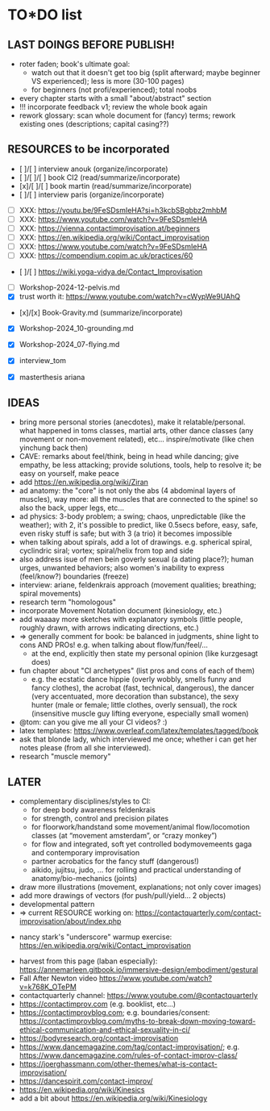 TO*DO list
====================================================================================================

LAST DOINGS BEFORE PUBLISH!
------------------------------------------------------------------------
* roter faden; book's ultimate goal:
  * watch out that it doesn't get too big (split afterward; maybe beginner VS experienced); less is more (30-100 pages)
  * for beginners (not profi/experienced); total noobs
* every chapter starts with a small "about/abstract" section
* !!! incorporate feedback v1; review the whole book again
* rework glossary: scan whole document for (fancy) terms; rework existing ones (descriptions; capital casing??)

RESOURCES to be incorporated
------------------------------------------------------------------------
* [ ]/[ ] interview anouk (organize/incorporate)
* [ ]/[ ]/[ ] book CI2 (read/summarize/incorporate)
* [x]/[ ]/[ ] book martin (read/summarize/incorporate)
* [ ]/[ ] interview paris (organize/incorporate)
* [ ] XXX: https://youtu.be/9FeSDsmIeHA?si=h3kcbSBgbbz2mhbM
* [ ] XXX: https://www.youtube.com/watch?v=9FeSDsmIeHA
* [ ] XXX: https://vienna.contactimprovisation.at/beginners
* [ ] XXX: https://en.wikipedia.org/wiki/Contact_improvisation
* [ ] XXX: https://www.youtube.com/watch?v=9FeSDsmIeHA
* [ ] XXX: https://compendium.copim.ac.uk/practices/60
* [ ]/[ ] https://wiki.yoga-vidya.de/Contact_Improvisation
* [ ] Workshop-2024-12-pelvis.md
* [x] trust worth it: https://www.youtube.com/watch?v=cWypWe9UAhQ
* [x]/[x] Book-Gravity.md (summarize/incorporate)
* [x] Workshop-2024_10-grounding.md
* [x] Workshop-2024_07-flying.md
* [x] interview_tom
* [x] masterthesis ariana


IDEAS
------------------------------------------------------------------------
* bring more personal stories (anecdotes), make it relatable/personal. what happened in toms classes, martial arts, other dance classes (any movement or non-movement related), etc... inspire/motivate (like chen yinchung back then)
* CAVE: remarks about feel/think, being in head while dancing; give empathy, be less attacking; provide solutions, tools, help to resolve it; be easy on yourself, make peace
* add https://en.wikipedia.org/wiki/Ziran
* ad anatomy: the "core" is not only the abs (4 abdominal layers of muscles), way more: all the muscles that are connected to the spine! so also the back, upper legs, etc... 
* ad physics: 3-body problem; a swing; chaos, unpredictable (like the weather); with 2, it's possible to predict, like 0.5secs before, easy, safe, even risky stuff is safe; but with 3 (a trio) it becomes impossible
* when talking about spirals, add a lot of drawings. e.g. spherical spiral, cyclindric siral; vortex; spiral/helix from top and side
* also address isue of men bein goverly sexual (a dating place?); human urges, unwanted behaviors; also women's inability to express (feel/know?) boundaries (freeze)
* interview: ariane, feldenkrais approach (movement qualities; breathing; spiral movements)
* research term "homologous"
* incorporate Movement Notation document (kinesiology, etc.)
* add waaaay more sketches with explanatory symbols (little people, roughly drawn, with arrows indicating directions, etc.)
* => generally comment for book: be balanced in judgments, shine light to cons AND PROs! e.g. when talking about flow/fun/feel/...
  * at the end, explicitly then state my personal opinion (like kurzgesagt does)
* fun chapter about "CI archetypes" (list pros and cons of each of them)
  * e.g. the ecstatic dance hippie (overly wobbly, smells funny and fancy clothes), the acrobat (fast, technical, dangerous), the dancer (very accentuated, more decoration than substance), the sexy hunter (male or female; little clothes, overly sensual), the rock (insensitive muscle guy lifting everyone, especially small women)
* @tom: can you give me all your CI videos? :)
* latex templates: https://www.overleaf.com/latex/templates/tagged/book
* ask that blonde lady, which interviewed me once; whether i can get her notes please (from all she interviewed).
* research "muscle memory"

LATER
------------------------------------------------------------------------
* complementary disciplines/styles to CI:
  * for deep body awareness feldenkrais
  * for strength, control and precision pilates
  * for floorwork/handstand some movement/animal flow/locomotion classes (at “movement amsterdam”, or “crazy monkey”)
  * for flow and integrated, soft yet controlled bodymovemeents gaga and contemporary improvisation
  * partner acrobatics for the fancy stuff (dangerous!)
  * aikido, jujitsu, judo, ... for rolling and practical understanding of anatomy/bio-mechanics (joints)
* draw more illustrations (movement, explanations; not only cover images)
* add more drawings of vectors (for push/pull/yield... 2 objects)
* developmental pattern
* => current RESOURCE working on: https://contactquarterly.com/contact-improvisation/about/index.php
- nancy stark's "underscore" warmup exercise: https://en.wikipedia.org/wiki/Contact_improvisation
* harvest from this page (laban especially): https://annemarleen.gitbook.io/immersive-design/embodiment/gestural
* Fall After Newton video https://www.youtube.com/watch?v=k768K_OTePM
* contactquarterly channel: https://www.youtube.com/@contactquarterly
* https://contactimprov.com (e.g. booklist, etc...)
* https://contactimprovblog.com; e.g. boundaries/consent: https://contactimprovblog.com/myths-to-break-down-moving-toward-ethical-communication-and-ethical-sexuality-in-ci/
* https://bodyresearch.org/contact-improvisation
* https://www.dancemagazine.com/tag/contact-improvisation/; e.g. https://www.dancemagazine.com/rules-of-contact-improv-class/
* https://joerghassmann.com/other-themes/what-is-contact-improvisation/
* https://dancespirit.com/contact-improv/
* https://en.wikipedia.org/wiki/Kinesics
* add a bit about https://en.wikipedia.org/wiki/Kinesiology
